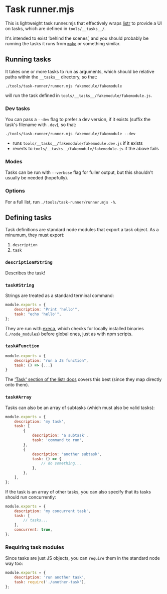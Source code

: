 # Task runner.mjs

This is lightweight task runner.mjs that effectively wraps [listr](https://github.com/SamVerschueren/listr) to provide a UI on tasks, which are defined in `tools/__tasks__/`.

It's intended to exist ‘behind the scenes’, and you should probably be running the tasks it runs from [`make`](https://github.com/guardian/frontend/blob/main/makefile) or something similar.

## Running tasks

It takes one or more tasks to run as arguments, which should be relative paths within the `__tasks__` directory, so that:

```
./tools/task-runner/runner.mjs fakemodule/fakemodule
```

will run the task defined in `tools/__tasks__/fakemodule/fakemodule.js`.

### Dev tasks

You can pass a `--dev` flag to prefer a dev version, if it exists (suffix the task's filename with `.dev`), so that:

```
./tools/task-runner/runner.mjs fakemodule/fakemodule --dev
```

-   runs `tools/__tasks__/fakemodule/fakemodule.dev.js` if it exists
-   reverts to `tools/__tasks__/fakemodule/fakemodule.js` if the above fails

### Modes

Tasks can be run with `--verbose` flag for fuller output, but this shouldn't usually be needed (hopefully).

### Options

For a full list, run `./tools/task-runner/runner.mjs -h`.

## Defining tasks

Task definitions are standard node modules that export a task object. As a minumum, they must export:

1. `description`
2. `task`

### `description#String`

Describes the task!

### `task#String`

Strings are treated as a standard terminal command:

```js
module.exports = {
	description: "Print 'hello'",
	task: "echo 'hello'",
};
```

They are run with [execa](https://github.com/sindresorhus/execa), which checks for locally installed binaries (`./node_modules`) before global ones, just as with npm scripts.

### `task#Function`

```js
module.exports = {
    description: "run a JS function",
    task: () => {...}
}
```

The ['Task' section of the listr docs](https://github.com/SamVerschueren/listr#task) covers this best (since they map directly onto them).

### `task#Array`

Tasks can also be an array of subtasks (which must also be valid tasks):

```js
module.exports = {
	description: 'my task',
	task: [
		{
			description: 'a subtask',
			task: 'command to run',
		},
		{
			description: 'another subtask',
			task: () => {
				// do something...
			},
		},
	],
};
```

If the task is an array of other tasks, you can also specify that its tasks should run concurrently:

```js
module.exports = {
	description: 'my concurrent task',
	task: [
		// tasks...
	],
	concurrent: true,
};
```

### Requiring task modules

Since tasks are just JS objects, you can `require` them in the standard node way too:

```js
module.exports = {
	description: 'run another task',
	task: require('./another-task'),
};
```
